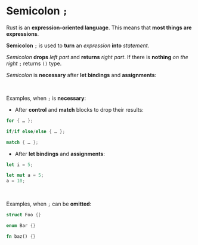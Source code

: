 # Semicolon ``;``
Rust is an **expression-oriented language**. This means that **most things are expressions**.
<br>

**Semicolon** ``;`` is used to **turn** an *expression* **into** *statement*.
<br>

*Semicolon* **drops** *left part* and **returns** *right part*. If there is **nothing** *on the right* ``;`` returns ``()`` type. 
<br>

*Semicolon* is **necessary** after **let bindings** and **assignments**:

<br>

Examples, when ``;`` is **necessary**:
- After **control** and **match** blocks to drop their results:
```Rust
for { … };
```
```Rust
if/if else/else { … };
```
```Rust
match { … };
```
- After **let bindings** and **assignments**:
```Rust
let i = 5;
```
```Rust
let mut a = 5;
a = 10;
```
<br>

Examples, when ``;`` can be **omitted**:
```Rust
struct Foo {}
```
```Rust
enum Bar {}
```
```Rust
fn baz() {}
```